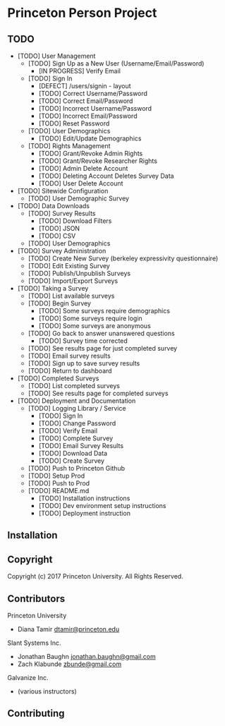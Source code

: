 Princeton Person Project
========================

TODO
----

* [TODO] User Management
  * [TODO] Sign Up as a New User (Username/Email/Password)
    * [IN PROGRESS] Verify Email
  * [TODO] Sign In 
    * [DEFECT] /users/signin - layout
    * [TODO] Correct Username/Password
	* [TODO] Correct Email/Password
	* [TODO] Incorrect Username/Password
	* [TODO] Incorrect Email/Password
    * [TODO] Reset Password
  * [TODO] User Demographics
    * [TODO] Edit/Update Demographics
  * [TODO] Rights Management	
    * [TODO] Grant/Revoke Admin Rights
    * [TODO] Grant/Revoke Researcher Rights
    * [TODO] Admin Delete Account
    * [TODO] Deleting Account Deletes Survey Data 
	* [TODO] User Delete Account
* [TODO] Sitewide Configuration
  * [TODO] User Demographic Survey
* [TODO] Data Downloads
  * [TODO] Survey Results
    * [TODO] Download Filters
    * [TODO] JSON
	* [TODO] CSV
  * [TODO] User Demographics
* [TODO] Survey Administration
  * [TODO] Create New Survey (berkeley expressivity questionnaire)
  * [TODO] Edit Existing Survey
  * [TODO] Publish/Unpublish Surveys
  * [TODO] Import/Export Surveys
* [TODO] Taking a Survey
  * [TODO] List available surveys
  * [TODO] Begin Survey
    * [TODO] Some surveys require demographics
	* [TODO] Some surveys require login
	* [TODO] Some surveys are anonymous
  * [TODO] Go back to answer unanswered questions
    * [TODO] Survey time corrected
  * [TODO] See results page for just completed survey
  * [TODO] Email survey results
  * [TODO] Sign up to save survey results
  * [TODO] Return to dashboard
* [TODO] Completed Surveys
  * [TODO] List completed surveys
  * [TODO] See results page for completed surveys
* [TODO] Deployment and Documentation
  * [TODO] Logging Library / Service
    * [TODO] Sign In
	* [TODO] Change Password
	* [TODO] Verify Email
	* [TODO] Complete Survey
	* [TODO] Email Survey Results
	* [TODO] Download Data
	* [TODO] Create Survey
  * [TODO] Push to Princeton Github
  * [TODO] Setup Prod
  * [TODO] Push to Prod
  * [TODO] README.md
    * [TODO] Installation instructions
	* [TODO] Dev environment setup instructions
	* [TODO] Deployment instruction

Installation
------------


Copyright
---------

Copyright (c) 2017 Princeton University. All Rights Reserved.


Contributors
------------

Princeton University
* Diana Tamir <dtamir@princeton.edu>

Slant Systems Inc.
* Jonathan Baughn <jonathan.baughn@gmail.com>
* Zach Klabunde <zbunde@gmail.com>

Galvanize Inc.
* (various instructors)

Contributing
------------




